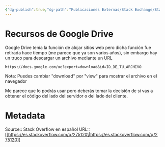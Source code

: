 ```yaml
---
{"dg-publish":true,"dg-path":"Publicaciones Externas/Stack Exchange/Stack Overflow en español/es.stackoverflow.com-275120.md","permalink":"/publicaciones-externas/stack-exchange/stack-overflow-en-espanol/es-stackoverflow-com-275120/","title":"Recursos de Google Drive","hide":true,"noteIcon":"default","created":"2024-04-03T12:49:10.355-06:00","updated":"2024-04-05T16:43:55.463-06:00"}
---
```


# Recursos de Google Drive

Google Drive tenía la función de alojar sitios web pero dicha función fue retirada hace tiempo (me parece que ya son varios años), sin embargo hay un truco para descargar un archivo mediante un URL

    https://docs.google.com/uc?export=download&id=ID_DE_TU_ARCHIVO

Nota: Puedes cambiar "download" por "view" para mostrar el archivo en el navegador

Me parece que lo podrás usar pero deberás tomar la decisión de si vas a obtener el código del lado del servidor o del lado del cliente.

# Metadata
Source:: Stack Overflow en español
URL:: [[https://es.stackoverflow.com/q/275120\|https://es.stackoverflow.com/q/275120]]

